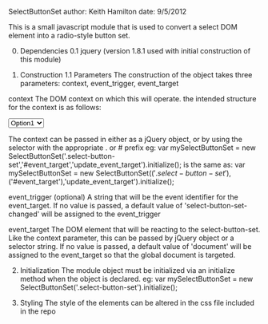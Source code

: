 SelectButtonSet
author: Keith Hamilton
date:   9/5/2012

This is a small javascript module that is used to convert a select DOM element into a radio-style button set.

0. Dependencies
  0.1 jquery (version 1.8.1 used with initial construction of this module)

1. Construction
  1.1 Parameters
  The construction of the object takes three parameters: context, event_trigger, event_target

  context
  The DOM context on which this will operate. the intended structure for the context is as follows:
      <div class='select-button-set'>
        <select class='select-button-set-select'>
          <option class='select-button-set-option' value='SomeValue'>Option1</option>
          <option class='select-button-set-option' value='SomeValue'>Option2</option>
          <option class='select-button-set-option' value='SomeValue'>Option3</option>
          ...
          <option class='select-button-set-option' value='SomeValue'>OptionN</option>
        </select>
      </div>
  
  The context can be passed in either as a jQuery object, or by using the selector with the appropriate . or # prefix
  eg: 
    var mySelectButtonSet = new SelectButtonSet('.select-button-set','#event_target','update_event_target').initialize();
  is the same as:
    var mySelectButtonSet = new SelectButtonSet($('.select-button-set'),$('#event_target'),'update_event_target').initialize();

  event_trigger (optional)
  A string that will be the event identifier for the event_target. If no value is passed, a default value of 'select-button-set-changed' will be assigned to the event_trigger

  event_target
  The DOM element that will be reacting to the select-button-set. Like the context parameter, this can be passed by jQuery object or a selector string. 
  If no value is passed, a default value of 'document' will be assigned to the event_target so that the global document is targeted.

2. Initialization
  The module object must be initialized via an initialize method when the object is declared.
  eg:
    var mySelectButtonSet = new SelectButtonSet('.select-button-set').initialize();

3. Styling
  The style of the elements can be altered in the css file included in the repo

